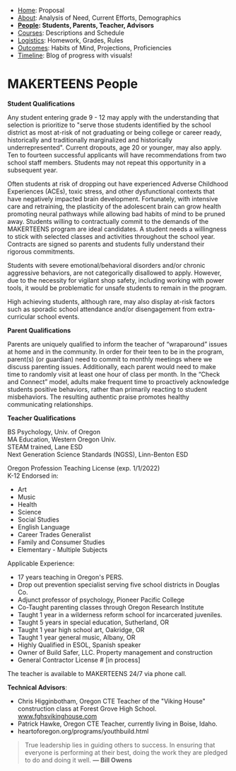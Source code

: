  - [Home](index.html): Proposal
 - [About](about.html): Analysis of Need, Current Efforts, Demographics
 - **[People](people.html): Students, Parents, Teacher, Advisors**
 - [Courses](courses.html): Descriptions and Schedule
 - [Logistics](logistics.html): Homework, Grades, Rules
 - [Outcomes](outcomes.html): Habits of Mind, Projections, Proficiencies
 - [Timeline](timeline.html): Blog of progress with visuals!

# MAKERTEENS People #

**Student Qualifications**  

Any student entering grade 9 - 12 may apply with the understanding that selection is prioritize to "serve those students identified by the school district as most at-risk of not graduating or being college or career ready, historically and traditionally marginalized and historically underrepresented". Current dropouts, age 20 or younger, may also apply. Ten to fourteen successful applicants will have recommendations from two school staff members. Students may not repeat this opportunity in a subsequent year.

Often students at risk of dropping out have experienced Adverse Childhood Experiences (ACEs), toxic stress, and other dysfunctional contexts that have negatively impacted brain development. Fortunately, with intensive care and retraining, the plasticity of the adolescent brain can grow health promoting neural pathways while allowing bad habits of mind to be pruned away. Students willing to contractually commit to the demands of the MAKERTEENS program are ideal candidates. A student needs a willingness to stick with selected classes and activities throughout the school year. Contracts are signed so parents and students fully understand their rigorous commitments.

Students with severe emotional/behavioral disorders and/or chronic aggressive behaviors, are not categorically disallowed to apply. However, due to the necessity for vigilant shop safety, including working with power tools, it would be problematic for unsafe students to remain in the program.

High achieving students, although rare, may also display at-risk factors such as sporadic school attendance and/or disengagement from extra-curricular school events.

**Parent Qualifications**  

Parents are uniquely qualified to inform the teacher of “wraparound” issues at home and in the community. In order for their teen to be in the program, parent(s) (or guardian) need to commit to monthly meetings where we discuss parenting issues. Additionally, each parent would need to make time to randomly visit at least one hour of class per month. In the “Check and Connect” model, adults make frequent time to proactively acknowledge students positive behaviors, rather than primarily reacting to student misbehaviors. The resulting authentic praise promotes healthy communicating relationships.

**Teacher Qualifications**  

BS Psychology, Univ. of Oregon  
MA Education, Western Oregon Univ.  
STEAM trained, Lane ESD  
Next Generation Science Standards (NGSS), Linn-Benton ESD  

Oregon Profession Teaching License (exp. 1/1/2022)  
K-12 Endorsed in:

*   Art
*   Music
*   Health
*   Science
*   Social Studies
*   English Language
*   Career Trades Generalist
*   Family and Consumer Studies
*   Elementary - Multiple Subjects

Applicable Experience:

*   17 years teaching in Oregon's PERS.
*   Drop out prevention specialist serving five school districts in Douglas Co.
*   Adjunct professor of psychology, Pioneer Pacific College
*   Co-Taught parenting classes through Oregon Research Institute
*   Taught 1 year in a wilderness reform school for incarcerated juveniles.
*   Taught 5 years in special education, Sutherland, OR
*   Taught 1 year high school art, Oakridge, OR
*   Taught 1 year general music, Albany, OR
*   Highly Qualified in ESOL, Spanish speaker
*   Owner of Build Safer, LLC. Property management and construction
*   General Contractor License # [in process]

The teacher is available to MAKERTEENS 24/7 via phone call.

**Technical Advisors**:

*   Chris Higginbotham, Oregon CTE Teacher of the "Viking House" construction class at Forest Grove High School. www.fghsvikinghouse.com
*   Patrick Hawke, Oregon CTE Teacher, currently living in Boise, Idaho.
*   heartoforegon.org/programs/youthbuild.html

> True leadership lies in guiding others to success. In ensuring that everyone is performing at their best, doing the work they are pledged to do and doing it well. **— Bill Owens**
